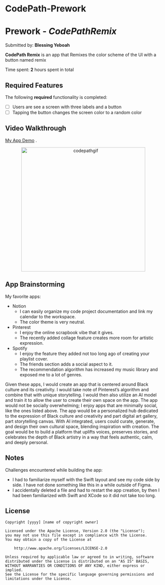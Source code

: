 # CodePath-Prework

# Prework - *CodePathRemix*

Submitted by: **Blessing Yeboah**

**CodePath Remix** is an app that Remixes the color scheme of the UI with a button named remix 

Time spent: **2** hours spent in total

## Required Features

The following **required** functionality is completed:

- [ ] Users are see a screen with three labels and a button
- [ ] Tapping the button changes the screen color to a random color
 
## Video Walkthrough

[My App Demo](https://youtu.be/L6XzlhU8-yU) .

<p align="center">
  <img src="https://media2.giphy.com/media/v1.Y2lkPTc5MGI3NjExbGZvM2FqOTZtOTR0Z2Vxd2lzMm5ieWZmZWI0d2R3eG95NHVrZW10ZCZlcD12MV9pbnRlcm5hbF9naWZfYnlfaWQmY3Q9Zw/j7PQHyu0pP2Vuf7xyg/giphy.gif" alt="codepathgif" width="400"/></p>


## App Brainstorming 

My favorite apps:
- Notion
    - I can easily organize my code project documentation and link my calendar to the workspace.
    - The color theme is very neutral.
- Pinterest
    - I enjoy the online scrapbook vibe that it gives.
    - The recently added collage feature creates more room for artistic expression. 
- Spotify
    - I enjoy the feature they added not too long ago of creating your playlist cover.
    - The friends section adds a social aspect to it.
    - The recommendation algorithm has increased my music library and exposed me to a lot of genres.

Given these apps, I would create an app that is centered around Black culture and its creativity. I would take note of Pinterest’s algorithm and combine that with unique storytelling. I would then also utilize an AI model and train it to allow the user to create their own space on the app. The app would not be socially overwhelming; I enjoy apps that are minimally social, like the ones listed above. The app would be a personalized hub dedicated to the expression of Black culture and creativity and part digital art gallery, part storytelling canvas. With AI integrated, users could curate, generate, and design their own cultural space, blending inspiration with creation. The goal would be to build a platform that uplifts voices, preserves stories, and celebrates the depth of Black artistry in a way that feels authentic, calm, and deeply personal.

## Notes

Challenges encountered while building the app:
- I had to familiarize myself with the Swift layout and see my code side by side. I have not done something like this in a while outside of Figma.
- I accidentally deleted a file and had to restart the app creation, by then I had been familiarized with Swift and XCode so it did not take too long.

## License

    Copyright [yyyy] [name of copyright owner]

    Licensed under the Apache License, Version 2.0 (the "License");
    you may not use this file except in compliance with the License.
    You may obtain a copy of the License at

        http://www.apache.org/licenses/LICENSE-2.0

    Unless required by applicable law or agreed to in writing, software
    distributed under the License is distributed on an "AS IS" BASIS,
    WITHOUT WARRANTIES OR CONDITIONS OF ANY KIND, either express or implied.
    See the License for the specific language governing permissions and
    limitations under the License.

